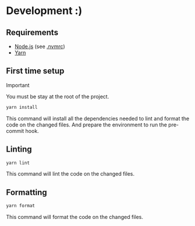 # Development :)

## Requirements

- [Node.js](https://nodejs.org/en/) (see [.nvmrc](../../.nvmrc))
- [Yarn](https://yarnpkg.com/)

## First time setup

> [!IMPORTANT]
> You must be stay at the root of the project.

```bash
yarn install
```

This command will install all the dependencies needed to lint and format the code on the changed files. And prepare the environment to run the pre-commit hook.

## Linting

```bash
yarn lint
```

This command will lint the code on the changed files.

## Formatting

```bash
yarn format
```

This command will format the code on the changed files.
